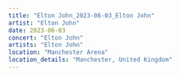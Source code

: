 ```yaml
---
title: "Elton John_2023-06-03_Elton John"
artist: "Elton John"
date: 2023-06-03
concert: "Elton John"
artists: "Elton John"
location: "Manchester Arena"
location_details: "Manchester, United Kingdom"
---
```

